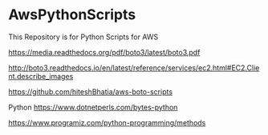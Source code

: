 # AwsPythonScripts
This Repository is for Python Scripts for AWS 

https://media.readthedocs.org/pdf/boto3/latest/boto3.pdf

http://boto3.readthedocs.io/en/latest/reference/services/ec2.html#EC2.Client.describe_images

https://github.com/hiteshBhatia/aws-boto-scripts



Python
https://www.dotnetperls.com/bytes-python

https://www.programiz.com/python-programming/methods
